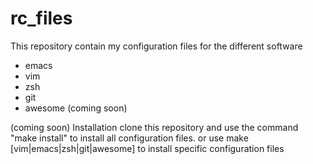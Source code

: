 rc_files
========


This repository contain my configuration files for the different software

- emacs
- vim
- zsh
- git
- awesome (coming soon)

(coming soon)
Installation
clone this repository and use the command "make install"  to install all configuration files.
or use make [vim|emacs|zsh|git|awesome] to install specific configuration files
